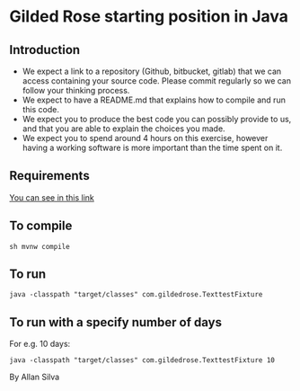 # Gilded Rose starting position in Java

## Introduction

- We expect a link to a repository (Github, bitbucket, gitlab) that we can access containing your source code. Please commit regularly so we can follow your thinking process.
- We expect to have a README.md that explains how to compile and run this code.
- We expect you to produce the best code you can possibly provide to us, and that you are able to explain the choices you made.
- We expect you to spend around 4 hours on this exercise, however having a working software is more important than the time spent on it. 

## Requirements

[You can see in this link](https://github.com/emilybache/GildedRose-Refactoring-Kata/blob/main/GildedRoseRequirements.txt)

## To compile

```
sh mvnw compile
```

## To run
```
java -classpath "target/classes" com.gildedrose.TexttestFixture
```
## To run with a specify number of days
For e.g. 10 days:
```
java -classpath "target/classes" com.gildedrose.TexttestFixture 10
```

By Allan Silva